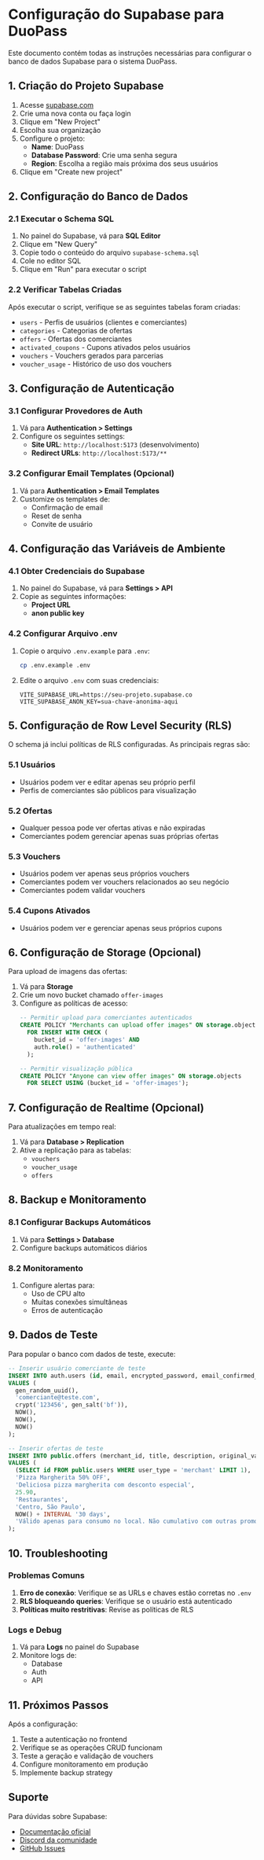 # Configuração do Supabase para DuoPass

Este documento contém todas as instruções necessárias para configurar o banco de dados Supabase para o sistema DuoPass.

## 1. Criação do Projeto Supabase

1. Acesse [supabase.com](https://supabase.com)
2. Crie uma nova conta ou faça login
3. Clique em "New Project"
4. Escolha sua organização
5. Configure o projeto:
   - **Name**: DuoPass
   - **Database Password**: Crie uma senha segura
   - **Region**: Escolha a região mais próxima dos seus usuários
6. Clique em "Create new project"

## 2. Configuração do Banco de Dados

### 2.1 Executar o Schema SQL

1. No painel do Supabase, vá para **SQL Editor**
2. Clique em "New Query"
3. Copie todo o conteúdo do arquivo `supabase-schema.sql`
4. Cole no editor SQL
5. Clique em "Run" para executar o script

### 2.2 Verificar Tabelas Criadas

Após executar o script, verifique se as seguintes tabelas foram criadas:

- `users` - Perfis de usuários (clientes e comerciantes)
- `categories` - Categorias de ofertas
- `offers` - Ofertas dos comerciantes
- `activated_coupons` - Cupons ativados pelos usuários
- `vouchers` - Vouchers gerados para parcerias
- `voucher_usage` - Histórico de uso dos vouchers

## 3. Configuração de Autenticação

### 3.1 Configurar Provedores de Auth

1. Vá para **Authentication > Settings**
2. Configure os seguintes settings:
   - **Site URL**: `http://localhost:5173` (desenvolvimento)
   - **Redirect URLs**: `http://localhost:5173/**`

### 3.2 Configurar Email Templates (Opcional)

1. Vá para **Authentication > Email Templates**
2. Customize os templates de:
   - Confirmação de email
   - Reset de senha
   - Convite de usuário

## 4. Configuração das Variáveis de Ambiente

### 4.1 Obter Credenciais do Supabase

1. No painel do Supabase, vá para **Settings > API**
2. Copie as seguintes informações:
   - **Project URL**
   - **anon public key**

### 4.2 Configurar Arquivo .env

1. Copie o arquivo `.env.example` para `.env`:
   ```bash
   cp .env.example .env
   ```

2. Edite o arquivo `.env` com suas credenciais:
   ```env
   VITE_SUPABASE_URL=https://seu-projeto.supabase.co
   VITE_SUPABASE_ANON_KEY=sua-chave-anonima-aqui
   ```

## 5. Configuração de Row Level Security (RLS)

O schema já inclui políticas de RLS configuradas. As principais regras são:

### 5.1 Usuários
- Usuários podem ver e editar apenas seu próprio perfil
- Perfis de comerciantes são públicos para visualização

### 5.2 Ofertas
- Qualquer pessoa pode ver ofertas ativas e não expiradas
- Comerciantes podem gerenciar apenas suas próprias ofertas

### 5.3 Vouchers
- Usuários podem ver apenas seus próprios vouchers
- Comerciantes podem ver vouchers relacionados ao seu negócio
- Comerciantes podem validar vouchers

### 5.4 Cupons Ativados
- Usuários podem ver e gerenciar apenas seus próprios cupons

## 6. Configuração de Storage (Opcional)

Para upload de imagens das ofertas:

1. Vá para **Storage**
2. Crie um novo bucket chamado `offer-images`
3. Configure as políticas de acesso:
   ```sql
   -- Permitir upload para comerciantes autenticados
   CREATE POLICY "Merchants can upload offer images" ON storage.objects
     FOR INSERT WITH CHECK (
       bucket_id = 'offer-images' AND 
       auth.role() = 'authenticated'
     );
   
   -- Permitir visualização pública
   CREATE POLICY "Anyone can view offer images" ON storage.objects
     FOR SELECT USING (bucket_id = 'offer-images');
   ```

## 7. Configuração de Realtime (Opcional)

Para atualizações em tempo real:

1. Vá para **Database > Replication**
2. Ative a replicação para as tabelas:
   - `vouchers`
   - `voucher_usage`
   - `offers`

## 8. Backup e Monitoramento

### 8.1 Configurar Backups Automáticos

1. Vá para **Settings > Database**
2. Configure backups automáticos diários

### 8.2 Monitoramento

1. Configure alertas para:
   - Uso de CPU alto
   - Muitas conexões simultâneas
   - Erros de autenticação

## 9. Dados de Teste

Para popular o banco com dados de teste, execute:

```sql
-- Inserir usuário comerciante de teste
INSERT INTO auth.users (id, email, encrypted_password, email_confirmed_at, created_at, updated_at)
VALUES (
  gen_random_uuid(),
  'comerciante@teste.com',
  crypt('123456', gen_salt('bf')),
  NOW(),
  NOW(),
  NOW()
);

-- Inserir ofertas de teste
INSERT INTO public.offers (merchant_id, title, description, original_value, category, location, expires_at, terms_conditions)
VALUES (
  (SELECT id FROM public.users WHERE user_type = 'merchant' LIMIT 1),
  'Pizza Margherita 50% OFF',
  'Deliciosa pizza margherita com desconto especial',
  25.90,
  'Restaurantes',
  'Centro, São Paulo',
  NOW() + INTERVAL '30 days',
  'Válido apenas para consumo no local. Não cumulativo com outras promoções.'
);
```

## 10. Troubleshooting

### Problemas Comuns

1. **Erro de conexão**: Verifique se as URLs e chaves estão corretas no `.env`
2. **RLS bloqueando queries**: Verifique se o usuário está autenticado
3. **Políticas muito restritivas**: Revise as políticas de RLS

### Logs e Debug

1. Vá para **Logs** no painel do Supabase
2. Monitore logs de:
   - Database
   - Auth
   - API

## 11. Próximos Passos

Após a configuração:

1. Teste a autenticação no frontend
2. Verifique se as operações CRUD funcionam
3. Teste a geração e validação de vouchers
4. Configure monitoramento em produção
5. Implemente backup strategy

## Suporte

Para dúvidas sobre Supabase:
- [Documentação oficial](https://supabase.com/docs)
- [Discord da comunidade](https://discord.supabase.com)
- [GitHub Issues](https://github.com/supabase/supabase/issues)